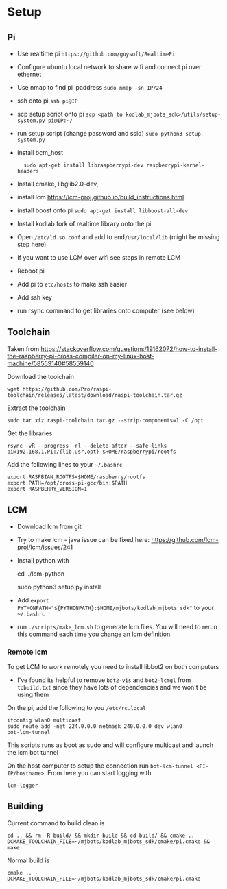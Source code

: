 # Setup

## Pi
* Use realtime pi `https://github.com/guysoft/RealtimePi`
* Configure ubuntu local network to share wifi and connect pi over ethernet
* Use nmap to find pi ipaddress `sudo nmap -sn IP/24`
* ssh onto pi `ssh pi@IP`
* scp setup script onto pi `scp <path to kodlab_mjbots_sdk>/utils/setup-system.py pi@IP:~/`
* run setup script (change password and ssid) `sudo python3 setup-system.py`
* install bcm_host

        sudo apt-get install libraspberrypi-dev raspberrypi-kernel-headers
* Install cmake, libglib2.0-dev, 
* install lcm https://lcm-proj.github.io/build_instructions.html
* install boost onto pi `sudo apt-get install libboost-all-dev`
* Install  kodlab fork of realtime library onto the pi
* Open `/etc/ld.so.conf` and add to end`/usr/local/lib` (might be missing step here)
* If you want to use LCM over wifi see steps in remote LCM
* Reboot pi
* Add pi to `etc/hosts` to make ssh easier
* Add ssh key
* run rsync command to get libraries onto computer (see below)


## Toolchain
Taken from https://stackoverflow.com/questions/19162072/how-to-install-the-raspberry-pi-cross-compiler-on-my-linux-host-machine/58559140#58559140

Download the toolchain

    wget https://github.com/Pro/raspi-toolchain/releases/latest/download/raspi-toolchain.tar.gz

Extract the toolchain

    sudo tar xfz raspi-toolchain.tar.gz --strip-components=1 -C /opt

Get the libraries

    rsync -vR --progress -rl --delete-after --safe-links pi@192.168.1.PI:/{lib,usr,opt} $HOME/raspberrypi/rootfs

Add the following lines to your `~/.bashrc`

    export RASPBIAN_ROOTFS=$HOME/raspberry/rootfs
    export PATH=/opt/cross-pi-gcc/bin:$PATH
    export RASPBERRY_VERSION=1


## LCM
* Download lcm from git
* Try to make lcm - java issue can be fixed here: https://github.com/lcm-proj/lcm/issues/241 
* Install python with
    
    
    cd ../lcm-python
    
    sudo python3 setup.py install
* Add `export PYTHONPATH="${PYTHONPATH}:$HOME/mjbots/kodlab_mjbots_sdk"` to your `~/.bashrc`
* run `./scripts/make_lcm.sh` to generate lcm files. You will need to rerun this command each time you change an lcm definition.

### Remote lcm
To get LCM to work remotely you need to install libbot2 on both computers
* I've found its helpful to remove `bot2-vis` and `bot2-lcmgl` from `tobuild.txt` since they have lots of dependencies and we won't be using them

On the pi, add the following to you `/etc/rc.local`

    ifconfig wlan0 multicast
    sudo route add -net 224.0.0.0 netmask 240.0.0.0 dev wlan0
    bot-lcm-tunnel

This scripts runs as boot as sudo and will configure multicast and launch the lcm bot tunnel

On the host computer to setup the connection run `bot-lcm-tunnel <PI-IP/hostname>`. From here you can start logging with

    lcm-logger

## Building
Current command to build clean is

    cd .. && rm -R build/ && mkdir build && cd build/ && cmake .. -DCMAKE_TOOLCHAIN_FILE=~/mjbots/kodlab_mjbots_sdk/cmake/pi.cmake && make

Normal build is 

    cmake .. -DCMAKE_TOOLCHAIN_FILE=~/mjbots/kodlab_mjbots_sdk/cmake/pi.cmake
    
